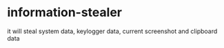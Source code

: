 # information-stealer
it will steal system data, keylogger data, current screenshot and clipboard data
